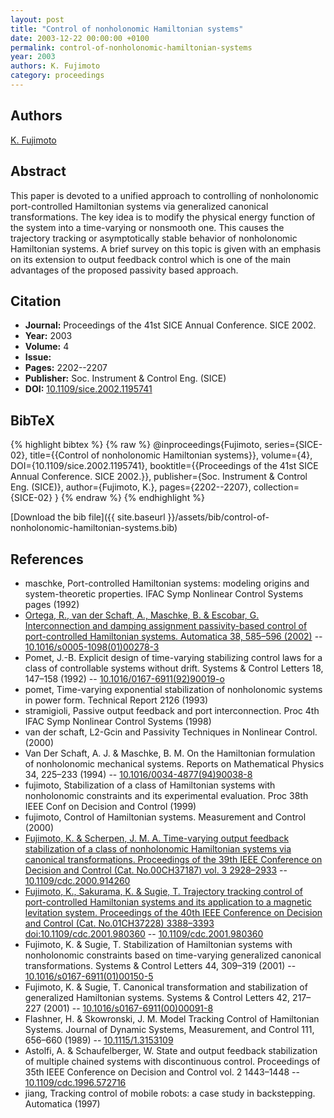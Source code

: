 ```yaml
---
layout: post
title: "Control of nonholonomic Hamiltonian systems"
date: 2003-12-22 00:00:00 +0100
permalink: control-of-nonholonomic-hamiltonian-systems
year: 2003
authors: K. Fujimoto
category: proceedings
---
```

 
## Authors
[K. Fujimoto](authors/kenji-fujimoto)
 
## Abstract
This paper is devoted to a unified approach to controlling of nonholonomic port-controlled Hamiltonian systems via generalized canonical transformations. The key idea is to modify the physical energy function of the system into a time-varying or nonsmooth one. This causes the trajectory tracking or asymptotically stable behavior of nonholonomic Hamiltonian systems. A brief survey on this topic is given with an emphasis on its extension to output feedback control which is one of the main advantages of the proposed passivity based approach.
 
## Citation
- **Journal:** Proceedings of the 41st SICE Annual Conference. SICE 2002.
- **Year:** 2003
- **Volume:** 4
- **Issue:** 
- **Pages:** 2202--2207
- **Publisher:** Soc. Instrument & Control Eng. (SICE)
- **DOI:** [10.1109/sice.2002.1195741](https://doi.org/10.1109/sice.2002.1195741)
 
## BibTeX
{% highlight bibtex %}
{% raw %}
@inproceedings{Fujimoto,
  series={SICE-02},
  title={{Control of nonholonomic Hamiltonian systems}},
  volume={4},
  DOI={10.1109/sice.2002.1195741},
  booktitle={{Proceedings of the 41st SICE Annual Conference. SICE 2002.}},
  publisher={Soc. Instrument & Control Eng. (SICE)},
  author={Fujimoto, K.},
  pages={2202--2207},
  collection={SICE-02}
}
{% endraw %}
{% endhighlight %}
 
[Download the bib file]({{ site.baseurl }}/assets/bib/control-of-nonholonomic-hamiltonian-systems.bib)
 
## References
- maschke, Port-controlled Hamiltonian systems: modeling origins and system-theoretic properties. IFAC Symp Nonlinear Control Systems pages (1992)
- [Ortega, R., van der Schaft, A., Maschke, B. & Escobar, G. Interconnection and damping assignment passivity-based control of port-controlled Hamiltonian systems. Automatica 38, 585–596 (2002)](interconnection-and-damping-assignment-passivity-based-control-of-port-controlled-hamiltonian-systems) -- [10.1016/s0005-1098(01)00278-3](https://doi.org/10.1016/s0005-1098(01)00278-3)
- Pomet, J.-B. Explicit design of time-varying stabilizing control laws for a class of controllable systems without drift. Systems &amp; Control Letters 18, 147–158 (1992) -- [10.1016/0167-6911(92)90019-o](https://doi.org/10.1016/0167-6911(92)90019-o)
- pomet, Time-varying exponential stabilization of nonholonomic systems in power form. Technical Report 2126 (1993)
- stramigioli, Passive output feedback and port interconnection. Proc 4th IFAC Symp Nonlinear Control Systems (1998)
- van der schaft, L2-Gcin and Passivity Techniques in Nonlinear Control. (2000)
- Van Der Schaft, A. J. & Maschke, B. M. On the Hamiltonian formulation of nonholonomic mechanical systems. Reports on Mathematical Physics 34, 225–233 (1994) -- [10.1016/0034-4877(94)90038-8](https://doi.org/10.1016/0034-4877(94)90038-8)
- fujimoto, Stabilization of a class of Hamiltonian systems with nonholonomic constraints and its experimental evaluation. Proc 38th IEEE Conf on Decision and Control (1999)
- fujimoto, Control of Hamiltonian systems. Measurement and Control (2000)
- [Fujimoto, K. & Scherpen, J. M. A. Time-varying output feedback stabilization of a class of nonholonomic Hamiltonian systems via canonical transformations. Proceedings of the 39th IEEE Conference on Decision and Control (Cat. No.00CH37187) vol. 3 2928–2933](time-varying-output-feedback-stabilization-of-a-class-of-nonholonomic-hamiltonian-systems-via-canonical-transformations) -- [10.1109/cdc.2000.914260](https://doi.org/10.1109/cdc.2000.914260)
- [Fujimoto, K., Sakurama, K. & Sugie, T. Trajectory tracking control of port-controlled Hamiltonian systems and its application to a magnetic levitation system. Proceedings of the 40th IEEE Conference on Decision and Control (Cat. No.01CH37228) 3388–3393 doi:10.1109/cdc.2001.980360](trajectory-tracking-control-of-port-controlled-hamiltonian-systems-and-its-application-to-a-magnetic-levitation-system) -- [10.1109/cdc.2001.980360](https://doi.org/10.1109/cdc.2001.980360)
- Fujimoto, K. & Sugie, T. Stabilization of Hamiltonian systems with nonholonomic constraints based on time-varying generalized canonical transformations. Systems &amp; Control Letters 44, 309–319 (2001) -- [10.1016/s0167-6911(01)00150-5](https://doi.org/10.1016/s0167-6911(01)00150-5)
- Fujimoto, K. & Sugie, T. Canonical transformation and stabilization of generalized Hamiltonian systems. Systems &amp; Control Letters 42, 217–227 (2001) -- [10.1016/s0167-6911(00)00091-8](https://doi.org/10.1016/s0167-6911(00)00091-8)
- Flashner, H. & Skowronski, J. M. Model Tracking Control of Hamiltonian Systems. Journal of Dynamic Systems, Measurement, and Control 111, 656–660 (1989) -- [10.1115/1.3153109](https://doi.org/10.1115/1.3153109)
- Astolfi, A. & Schaufelberger, W. State and output feedback stabilization of multiple chained systems with discontinuous control. Proceedings of 35th IEEE Conference on Decision and Control vol. 2 1443–1448 -- [10.1109/cdc.1996.572716](https://doi.org/10.1109/cdc.1996.572716)
- jiang, Tracking control of mobile robots: a case study in backstepping. Automatica (1997)

